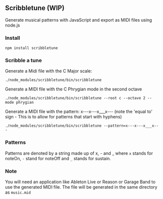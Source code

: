 Scribbletune (WIP)
------------------

Generate musical patterns with JavaScript and export as MIDI files using node.js

### Install

`npm install scribbletune`

### Scribble a tune

Generate a Midi file with the C Major scale:

`./node_modules/scribbletune/bin/scribbletune`

Generate a MIDI file with the C Phrygian mode in the second octave

`./node_modules/scribbletune/bin/scribbletune --root c --octave 2 --mode phrygian`

Generate a MIDI file with the pattern: x---x---x___x--- (note the 'equal to' sign - This is to allow for patterns that start with hyphens)

`./node_modules/scribbletune/bin/scribbletune --pattern=x---x---x___x---`


### Patterns

Patterns are denoted by a string made up of x, - and \_ where `x` stands for noteOn, `-` stand for noteOff and `_` stands for sustain. 

### Note

You will need an application like Ableton Live or Reason or Garage Band to use the generated MIDI file. The file will be generated in the same directory as `music.mid`
